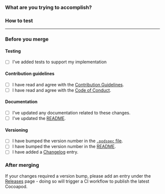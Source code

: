 ### What are you trying to accomplish?

<!-- Please describe why you are making these changes -->

### How to test

<!-- Please add instructions to describe how to test your implementation -->

---

### Before you merge

#### Testing

- [ ] I've added tests to support my implementation

#### Contribution guidelines

- [ ] I have read and agree with the [Contribution Guidelines](https://github.com/shopify/checkout-sheet-kit-swift/blob/main/.github/CONTRIBUTING.md).
- [ ] I have read and agree with the [Code of Conduct](https://github.com/shopify/checkout-sheet-kit-swift/blob/main/.github/CODE_OF_CONDUCT.md).

#### Documentation

- [ ] I've updated any documentation related to these changes.
- [ ] I've updated the [README](https://github.com/shopify/checkout-sheet-kit-swift).

#### Versioning

- [ ] I have bumped the version number in the [`.podspec` file](https://github.com/Shopify/checkout-kit-swift/blob/main/ShopifyCheckoutKit.podspec#L2).
- [ ] I have bumped the version number in the [README](https://github.com/Shopify/checkout-kit-swift/blob/main/README.md#packageswift).
- [ ] I have added a [Changelog](./CHANGELOG.md) entry.

### After merging

If your changes required a version bump, please add an entry under the [Releases](https://github.com/Shopify/checkout-kit-swift/releases) page - doing so will trigger a CI workflow to publish the latest Cocoapod.
